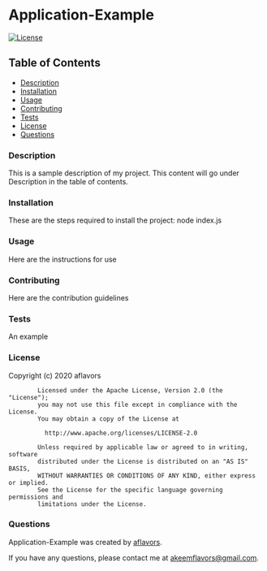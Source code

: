 
# Application-Example
[![License](https://img.shields.io/badge/License-Apache%202.0-blue.svg)](https://opensource.org/licenses/Apache-2.0)

## Table of Contents
- [Description](#Description)
- [Installation](#Installation)
- [Usage](#Usage)
- [Contributing](#Contributing)
- [Tests](#Tests)
- [License](#License)
- [Questions](#Questions)

### Description

This is a sample description of my project. This content will go under Description in the table of contents.

### Installation

These are the steps required to install the project: node index.js

### Usage

Here are the instructions for use

### Contributing

Here are the contribution guidelines

### Tests

An example

### License

Copyright (c) 2020 aflavors

            Licensed under the Apache License, Version 2.0 (the "License");
            you may not use this file except in compliance with the License.
            You may obtain a copy of the License at
         
              http://www.apache.org/licenses/LICENSE-2.0
         
            Unless required by applicable law or agreed to in writing, software
            distributed under the License is distributed on an "AS IS" BASIS,
            WITHOUT WARRANTIES OR CONDITIONS OF ANY KIND, either express or implied.
            See the License for the specific language governing permissions and
            limitations under the License.

### Questions

Application-Example was created by [aflavors](https://github.com/aflavors).

If you have any questions, please contact me at akeemflavors@gmail.com. 
